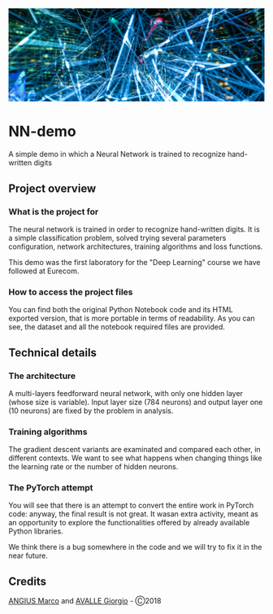<img src="cover.jpg" />

# NN-demo
A simple demo in which a Neural Network is trained to recognize hand-written digits

## Project overview
### What is the project for
The neural network is trained in order to recognize hand-written digits. It is a simple classification problem, solved trying several parameters configuration, network architectures, training algorithms and loss functions.

This demo was the first laboratory for the "Deep Learning" course we have followed at Eurecom.

### How to access the project files
You can find both the original Python Notebook code and its HTML exported version, that is more portable in terms of readability. As you can see, the dataset and all the notebook required files are provided.

## Technical details
### The architecture
A multi-layers feedforward neural network, with only one hidden layer (whose size is variable). Input layer size (784 neurons) and output layer one (10 neurons) are fixed by the problem in analysis.

### Training algorithms
The gradient descent variants are examinated and compared each other, in different contexts. We want to see what happens when changing things like the learning rate or the number of hidden neurons.

### The PyTorch attempt
You will see that there is an attempt to convert the entire work in PyTorch code: anyway, the final result is not great. It wasan extra activity, meant as an opportunity to explore the functionalities offered by already available Python libraries.

We think there is a bug somewhere in the code and we will try to fix it in the near future.

## Credits
<a href="https://github.com/MrAngius" target="_blank">ANGIUS Marco</a> and <a href="https://github.com/gavalle94" target="_blank">AVALLE Giorgio</a> - Ⓒ2018
